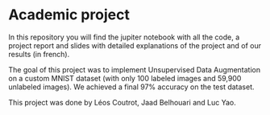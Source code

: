 # Academic project

In this repository you will find the jupiter notebook with all the code, a project report and slides with detailed explanations of the project and of our results (in french).

The goal of this project was to implement Unsupervised Data Augmentation on a custom MNIST dataset (with only 100 labeled images and 59,900 unlabeled images). We achieved a final 97% accuracy on the test dataset.

This project was done by Léos Coutrot, Jaad Belhouari and Luc Yao.
